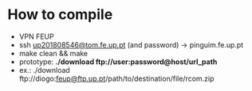 # How to compile

* VPN FEUP
* ssh up201808546@tom.fe.up.pt (and password) -> pinguim.fe.up.pt
* make clean && make
* prototype: **./download ftp://user:password@host/url_path**
* ex.: ./download ftp://diogo:feup@ftp.up.pt/path/to/destination/file/rcom.zip